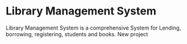 # Library Management System

Library Management System is a comprehensive System for Lending, borrowing, registering, students and books.
New project
